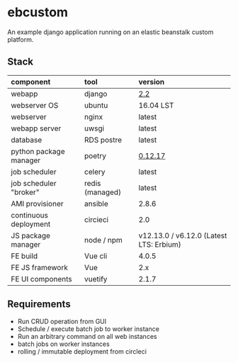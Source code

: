 # ebcustom
An example django application running on an elastic beanstalk custom platform.

## Stack

| component | tool | version |
|:-|:-|:-|
| webapp | django | [2.2](https://docs.djangoproject.com/en/2.2/) |
| webserver OS | ubuntu | 16.04 LST |
| webserver | nginx | latest |
| webapp server | uwsgi | latest |
| database | RDS postre | latest |
| python package manager | poetry | [0.12.17](https://github.com/sdispater/poetry/releases/tag/0.12.17) |
| job scheduler | celery | latest |
| job scheduler "broker" | redis (managed) | latest |
| AMI provisioner | ansible | 2.8.6 |
| continuous deployment | circieci | 2.0 |
| JS package manager | node / npm | v12.13.0 / v6.12.0 (Latest LTS: Erbium) |
| FE build | Vue cli | 4.0.5 |
| FE JS framework | Vue | 2.x |
| FE UI components | vuetify | 2.1.7 |

## Requirements

- Run CRUD operation from GUI
- Schedule / execute batch job to worker instance
- Run an arbitrary command on all web instances
- batch jobs on worker instances
- rolling / immutable deployment from circleci
